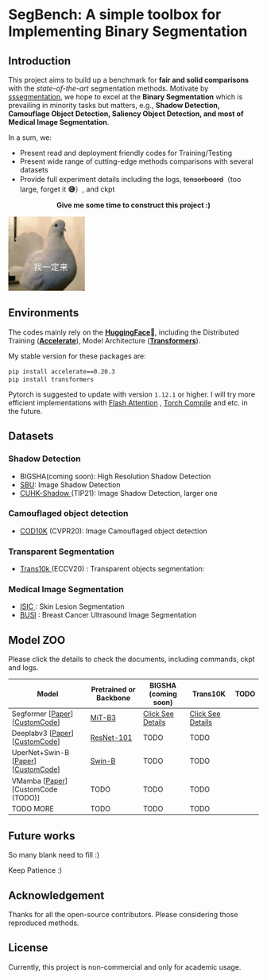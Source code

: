 # SegBench: A simple toolbox for Implementing Binary Segmentation

## Introduction

This project aims to build up a benchmark for **fair and solid comparisons** with the *state-of-the-art* segmentation methods. Motivate by [sssegmentation](https://github.com/SegmentationBLWX/sssegmentation), we hope to excel at the **Binary Segmentation** which is prevailing in minority tasks but matters, e.g., **Shadow Detection, Camouflage Object Detection, Saliency Object Detection, and most of Medical Image Segmentation**. 

In a sum, we:

* Present read and deployment friendly codes for Training/Testing
* Present wide range of cutting-edge methods comparisons with several datasets
* Provide full experiment details including the logs, ~~tensorboard~~（too large, forget it **😅**）, and ckpt

<center><b>Give me some time to construct this project :)</b></center>

![image-20240423135237987](.\asset\image-20240423135237987.png)



## Environments

The codes mainly rely on the **[HuggingFace](https://huggingface.co/)🤗**, including the Distributed Training (**[Accelerate](https://huggingface.co/docs/accelerate/index)**), Model Architecture (**[Transformers](https://huggingface.co/docs/transformers/index)**).

My stable version for these packages are:

```
pip install accelerate==0.20.3
pip install transformers
```

Pytorch is suggested to update with version `1.12.1` or higher. I will try more efficient implementations with [Flash Attention](https://pytorch.org/blog/pytorch2-2/) , [Torch Compile](https://pytorch.org/tutorials/intermediate/torch_compile_tutorial.html) and etc. in the future.

## Datasets

### Shadow Detection

* BIGSHA(coming soon): High Resolution Shadow Detection
* [SBU](https://www3.cs.stonybrook.edu/~cvl/projects/shadow_noisy_label/index.html): Image Shadow Detection
* [CUHK-Shadow ](https://github.com/xw-hu/CUHK-Shadow)(TIP21): Image Shadow Detection, larger one 



### Camouflaged object detection

* [COD10K](https://openaccess.thecvf.com/content_CVPR_2020/papers/Fan_Camouflaged_Object_Detection_CVPR_2020_paper.pdf) (CVPR20): Image Camouflaged object detection



### Transparent Segmentation

*  [Trans10k ](https://xieenze.github.io/projects/TransLAB/TransLAB.html)(ECCV20) : Transparent objects segmentation:



### Medical Image Segmentation

*  [ISIC ](https://www.isic-archive.com/): Skin Lesion Segmentation
* [BUSI](https://www.kaggle.com/datasets/aryashah2k/breast-ultrasound-images-dataset) : Breast Cancer Ultrasound Image Segmentation

## Model ZOO

Please click the details to check the documents, including commands, ckpt and logs.

| Model                                                        | Pretrained or Backbone                                       | BIGSHA (coming soon)                    | Trans10K                                | TODO |
| ------------------------------------------------------------ | ------------------------------------------------------------ | --------------------------------------- | --------------------------------------- | ---- |
| Segformer [[Paper](https://proceedings.neurips.cc/paper/2021/file/64f1f27bf1b4ec22924fd0acb550c235-Paper.pdf)] [[CustomCode](./benchmarks/segformer.py)] | [MiT-B3](https://huggingface.co/nvidia/segformer-b3-finetuned-ade-512-512/tree/main) | [Click See Details](./doc/Segformer.md) | [Click See Details](./doc/Segformer.md) |      |
| Deeplabv3 [[Paper](https://arxiv.org/abs/1802.02611)] [[CustomCode](./benchmarks/deeplab.py)] | [ResNet-101](https://download.pytorch.org/models/deeplabv3_resnet101_coco-586e9e4e.pth) | TODO                                    | TODO                                    |      |
| UperNet+Swin-B [[Paper](https://openaccess.thecvf.com/content_ECCV_2018/papers/Tete_Xiao_Unified_Perceptual_Parsing_ECCV_2018_paper.pdf)] [[CustomCode](./benchmarks/UperNet.py)] | [Swin-B](https://huggingface.co/openmmlab/upernet-swin-base/tree/main) | TODO                                    | TODO                                    |      |
| VMamba [[Paper](https://arxiv.org/abs/2401.10166)] [CustomCode (TODO)] | TODO                                                         | TODO                                    | TODO                                    |      |
| TODO MORE                                                    | TODO                                                         | TODO                                    | TODO                                    |      |

## Future works

So many blank need to fill  :)

Keep Patience :)

## Acknowledgement

Thanks for all the open-source contributors. Please considering those reproduced methods.

## License

Currently, this project is non-commercial and only for academic usage.